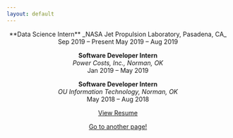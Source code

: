 ```yaml
---
layout: default
---
```

<center>
**Data Science Intern**  
_NASA Jet Propulsion Laboratory, Pasadena, CA_  
Sep 2019 – Present  
May 2019 – Aug 2019  

**Software Developer Intern**  
_Power Costs, Inc., Norman, OK_  
Jan 2019 – May 2019  

**Software Developer Intern**  
_OU Information Technology, Norman, OK_  
May 2018 – Aug 2018  

[View Resume](/assets/files/SMYERS2020.pdf)

[Go to another page!](./another-page.html)
</center>
